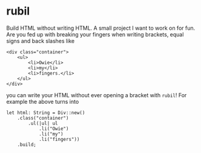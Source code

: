 # rubil

Build HTML without writing HTML. A small project I want to work on for fun. Are you fed up with breaking your fingers when
writing brackets, equal signs and back slashes like
```
<div class="container">
	<ul>
		<li>Owie</li>
		<li>my</li>
		<li>fingers.</li>
	</ul>
</div>
```
you can write your HTML without ever opening a bracket with `rubil`! For example the above turns into
```
let html: String = Div::new()
	.class("container")
		.ul(|ul| ul
			.li("Owie")
			.li("my")
			.li("fingers"))
	.build;
```